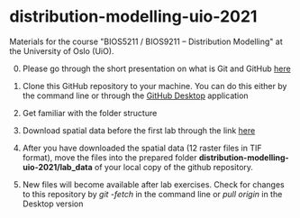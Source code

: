 # distribution-modelling-uio-2021

Materials for the course "BIOS5211 / BIOS9211 – Distribution Modelling" at the University of Oslo (UiO).

0. Please go through the short presentation on what is Git and GitHub [here](https://github.com/geco-nhm/distribution-modelling-uio-2021/blob/main/additional_materials/git_version_control/git_github_overview_LK_PH.pdf)

1. Clone this GitHub repository to your machine. You can do this either by the command line or through the [GitHub Desktop](https://desktop.github.com/) application  
2. Get familiar with the folder structure
3. Download spatial data before the first lab through the link [here](https://uio-my.sharepoint.com/:f:/g/personal/peterhor_uio_no/EjbrdH5bzjVLmWyz7JVVxhkB9vluk4RznDJbxmY54hKVsw?e=UelRxa)

4. After you have downloaded the spatial data (12 raster files in TIF format), move the files into the prepared folder **distribution-modelling-uio-2021/lab_data** of your local copy of the github repository.
5. New files will become available after lab exercises. Check for changes to this repository by *git -fetch* in the command line or *pull origin* in the Desktop version
